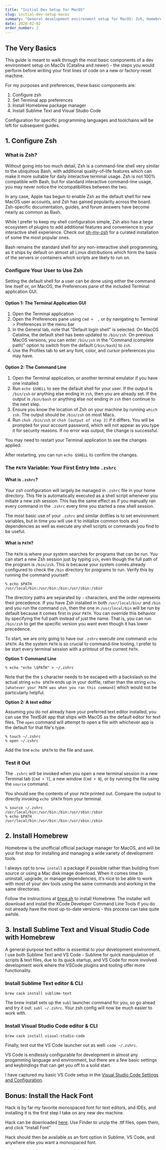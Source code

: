 ```yaml
---
title: "Initial Dev Setup for MacOS"
slug: initial-dev-setup-macos
summary: "General development environment setup for MacOS: Zsh, Homebrew, Sublime Text, and VS Code"
date: 2020-02-02
order_number: 2
---
```

## The Very Basics
This guide is meant to walk through the most basic components of a dev environment setup on MacOs (Catalina and newer) - the steps you would perform before writing your first lines of code on a new or factory-reset machine.

For my purposes and preferences, these basic components are:

1. Configure zsh 
2. Set Terminal app preferences
3. Install Homebrew package manager
4. Install Sublime Text and Visual Studio Code

Configuration for specific programming languages and toolchains will be left for subsequent guides.

## 1. Configure Zsh

### What is Zsh?

Without going into too much detail, Zsh is a command-line shell very similar to the ubiquitous Bash, with additional quality-of-life features which can make it more suitable for daily interactive terminal usage.
Zsh is not 100% compatible with Bash, but for standard interactive command-line usage, you may never notice the incompatibilities between the two.

In any case, Apple has begun to enable Zsh as the default shell for new MacOS user accounts, and Zsh has gained popularity across the board.
Zsh-specific documentation, guides, and forum answers have become nearly as common as Bash.

While I prefer to keep my shell configuration simple, Zsh also has a large ecosystem of plugins to add additional features and convenience to your interactive shell experience.
Check out [oh-my-zsh](https://ohmyz.sh/) for a curated installation of some the most popular ones.

Bash remains the standard shell for any non-interactive shell programming, as it ships by default on almost all Linux distributions which form the basis of the servers or containers which scripts are likely to run on.

### Configure Your User to Use Zsh

Setting the default shell for a user can be done using either the command line itself or, on MacOS, the Preferences pane of the included Terminal application GUI.

#### Option 1: The Terminal Application GUI

1. Open the Terminal application
2. Open the Preferences pane using `Cmd +  ,` or by navigating to Terminal > Preferences in the menu bar
3. In the General tab, note that "Default login shell" is selected.
On MacOS Catalina, the default shell has been updated to `/bin/zsh`. On previous MacOS versions, you can enter `/bin/zsh` in the "Command (complete path)" option to switch from the default (`/bin/bash`) to `zsh`.
4. Use the Profiles tab to set any font, color, and cursor preferences you may have.

#### Option 2: The Command Line

1. Open the Terminal application, or another terminal emulator if you have one installed
2. Run `echo $SHELL` to see the default shell for your user.
If the output is `/bin/zsh` or anything else ending in `zsh`, then you are already set.
If the output is `/bin/bash` or anything else *not* ending in `zsh` then continue to the next step.
3. Ensure you know the location of Zsh on your machine by running `which zsh`.
The output should be `/bin/zsh` on most Macs.
4. Run `chsh /bin/zsh` or `chsh [output of step 3]` if it differs.
You will be prompted for your account password, which will not appear as you type it for security reasons.
If no error was output, the change is successful.

You may need to restart your Terminal application to see the changes applied.

After restarting, you can run `echo $SHELL` to confirm the changes.

### The `PATH` Variable: Your First Entry Into `.zshrc`

#### What is `.zshrc`?

Your zsh configuration will largely be managed in `.zshrc` file in your home directory.
This file is automatically executed as a shell script whenever you initiate a new zsh session.
This has the same effect as if you manually ran every command in the `.zshrc` every time you started a new shell session.

The most basic use of your `.zshrc` and similar dotfiles is to set environment variables, but in time you will use it to initialize common tools and dependencies as well as execute any shell scripts or commands you find to be useful. 

#### What is `PATH`?

The `PATH` is where your system searches for programs that can be run.
You can start a new Zsh session just by typing `zsh`, even though the full path of the program is `/bin/zsh`.
This is because your system comes already configured to check the `/bin` directory for programs to run.
Verify this by running the command yourself:

```shell
% echo $PATH
/usr/local/bin:/usr/bin:/bin:/usr/sbin:/sbin
```

The directory paths are separated by `:` characters, and the order represents their precedence.
If you have Zsh installed in both `/usr/local/bin/` and `/bin` and you run the command `zsh`, then the one in `/usr/local/bin` will be run by default because it comes first in your `PATH`.
You can override this behavior by specifying the full path instead of just the name.
That is, you can run `/bin/zsh` to get the specific version you want even though it has lower precedence.

To start, we are only going to have our `.zshrc` execute one command: `echo $PATH`.
As the system `PATH` is so crucial to command-line tooling, I prefer to be start every terminal session with a printout of the current `PATH`.

**Option 1: Command Line**

```shell
% echo "echo \$PATH" > ~/.zshrc
```

Note that the the `$` character needs to be escaped with a backslash so the actual string `echo $PATH` ends up in your dotfile, rather than the string `echo [whatever your PATH was when you ran this command]` which would not be particularly helpful.

**Option 2: A text editor**

Assuming you do not already have your preferred text editor installed, you can use the TextEdit app that ships with MacOS as the default editor for text files. The `open` command will attempt to open a file with whichever app is the default for that file's type.

```shell
% touch ~/.zshrc
% open ~/.zshrc
```

Add the line `echo $PATH` to the file and save.

### Test it Out

The `.zshrc` will be invoked when you open a new terminal session in a new Terminal tab (`Cmd + T`), a new window (`Cmd + N`), or by running the file using the `source` command.

You should see the contents of your `PATH` printed out.
Compare the output to directly invoking `echo $PATH` from your terminal.

```shell
% source ~/.zshrc
/usr/local/bin:/usr/bin:/bin:/usr/sbin:/sbin
% echo $PATH
/usr/local/bin:/usr/bin:/bin:/usr/sbin:/sbin
```

## 2. Install Homebrew

Homebrew is the unofficial official package manager for MacOS, and will be your first stop for installing and managing a wide variety of development tools.

I always opt to `brew install` a package if possible rather than building from source or using a Mac disk image download.
When it comes time to uninstall, upgrade, or manage dependencies, it's nice to be able to work with most of your dev tools using the same commands and working in the same directories.

Follow the instructions at [brew.sh](https://brew.sh) to install Homebrew.
The installer will download and install the XCode Developer Command Line Tools if you do not already have the most up-to-date versions - this process can take quite awhile.

## 3. Install Sublime Text and Visual Studio Code with Homebrew

A general-purpose text editor is essential to your development environment. I use both Sublime Text and VS Code - Sublime for quick manipulation of scripts & text files, due to its quick startup, and VS Code for more involved development work where the VSCode plugins and tooling offer more functionality.

### Install Sublime Text editor & CLI

```shell
brew cask install sublime-text
```

The brew install sets up the `subl` launcher command for you, so go ahead and try it out: `subl ~/.zshrc`.
Your zsh config will now be much easier to work with.

### Install Visual Studio Code editor & CLI

```shell
brew cask install visual-studio-code
```

Finally, test out the VS Code launcher out as well: `code ~/.zshrc`.

VS Code is endlessly configurable for development in almost any progamming language and environment, but there are a few basic settings and keybindings that can get you off to a solid start.

I have captured my basic VS Code setup in the [Visual Studio Code Settings and Configuration](/resources/dev-setup/visual-studio-code-configuration).

## Bonus: Install the Hack Font

Hack is by far my favorite monospaced font for text editors, and IDEs,
and installing it is the first step I take on any new dev machine.

Hack can be downloaded [here](https://sourcefoundry.org/hack/). Use Finder to unzip the .ttf files, open them, and click "Install Font"

Hack should then be available as an font option in Sublime, VS Code, and anywhere else you want a monospaced font.
